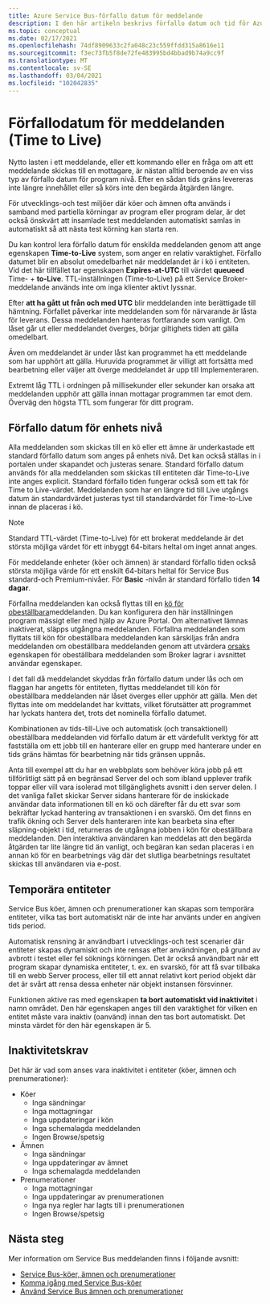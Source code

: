 ```yaml
---
title: Azure Service Bus-förfallo datum för meddelande
description: I den här artikeln beskrivs förfallo datum och tid för Azure Service Bus meddelanden. Efter en sådan deadline levereras meddelandet inte längre.
ms.topic: conceptual
ms.date: 02/17/2021
ms.openlocfilehash: 74df8909633c2fa048c23c559ffdd315a8616e11
ms.sourcegitcommit: f3ec73fb5f8de72fe483995bd4bbad9b74a9cc9f
ms.translationtype: MT
ms.contentlocale: sv-SE
ms.lasthandoff: 03/04/2021
ms.locfileid: "102042835"
---
```

# <a name="message-expiration-time-to-live"></a>Förfallodatum för meddelanden (Time to Live)
Nytto lasten i ett meddelande, eller ett kommando eller en fråga om att ett meddelande skickas till en mottagare, är nästan alltid beroende av en viss typ av förfallo datum för program nivå. Efter en sådan tids gräns levereras inte längre innehållet eller så körs inte den begärda åtgärden längre.

För utvecklings-och test miljöer där köer och ämnen ofta används i samband med partiella körningar av program eller program delar, är det också önskvärt att insamlade test meddelanden automatiskt samlas in automatiskt så att nästa test körning kan starta ren.

Du kan kontrol lera förfallo datum för enskilda meddelanden genom att ange egenskapen **Time-to-Live** system, som anger en relativ varaktighet. Förfallo datumet blir en absolut omedelbarhet när meddelandet är i kö i entiteten. Vid det här tillfället tar egenskapen **Expires-at-UTC** till värdet **queueed** Time-  +  **to-Live**. TTL-inställningen (Time-to-Live) på ett Service Broker-meddelande används inte om inga klienter aktivt lyssnar.

Efter **att ha gått ut från och med UTC** blir meddelanden inte berättigade till hämtning. Förfallet påverkar inte meddelanden som för närvarande är låsta för leverans. Dessa meddelanden hanteras fortfarande som vanligt. Om låset går ut eller meddelandet överges, börjar giltighets tiden att gälla omedelbart.

Även om meddelandet är under låst kan programmet ha ett meddelande som har upphört att gälla. Huruvida programmet är villigt att fortsätta med bearbetning eller väljer att överge meddelandet är upp till Implementeraren.

Extremt låg TTL i ordningen på millisekunder eller sekunder kan orsaka att meddelanden upphör att gälla innan mottagar programmen tar emot dem. Överväg den högsta TTL som fungerar för ditt program.

## <a name="entity-level-expiration"></a>Förfallo datum för enhets nivå
Alla meddelanden som skickas till en kö eller ett ämne är underkastade ett standard förfallo datum som anges på enhets nivå. Det kan också ställas in i portalen under skapandet och justeras senare. Standard förfallo datum används för alla meddelanden som skickas till entiteten där Time-to-Live inte anges explicit. Standard förfallo tiden fungerar också som ett tak för Time to Live-värdet. Meddelanden som har en längre tid till Live utgångs datum än standardvärdet justeras tyst till standardvärdet för Time-to-Live innan de placeras i kö.

> [!NOTE]
> Standard TTL-värdet (Time-to-Live) för ett brokerat meddelande är det största möjliga värdet för ett inbyggt 64-bitars heltal om inget annat anges.
>
> För meddelande enheter (köer och ämnen) är standard förfallo tiden också största möjliga värde för ett enskilt 64-bitars heltal för Service Bus standard-och Premium-nivåer. För **Basic** -nivån är standard förfallo tiden **14 dagar**.

Förfallna meddelanden kan också flyttas till en [kö för obeställbara](service-bus-dead-letter-queues.md)meddelanden. Du kan konfigurera den här inställningen program mässigt eller med hjälp av Azure Portal. Om alternativet lämnas inaktiverat, släpps utgångna meddelanden. Förfallna meddelanden som flyttats till kön för obeställbara meddelanden kan särskiljas från andra meddelanden om obeställbara meddelanden genom att utvärdera [orsaks](service-bus-dead-letter-queues.md#moving-messages-to-the-dlq) egenskapen för obeställbara meddelanden som Broker lagrar i avsnittet användar egenskaper. 

I det fall då meddelandet skyddas från förfallo datum under lås och om flaggan har angetts för entiteten, flyttas meddelandet till kön för obeställbara meddelanden när låset överges eller upphör att gälla. Men det flyttas inte om meddelandet har kvittats, vilket förutsätter att programmet har lyckats hantera det, trots det nominella förfallo datumet.

Kombinationen av tids-till-Live och automatisk (och transaktionell) obeställbara meddelanden vid förfallo datum är ett värdefullt verktyg för att fastställa om ett jobb till en hanterare eller en grupp med hanterare under en tids gräns hämtas för bearbetning när tids gränsen uppnås.

Anta till exempel att du har en webbplats som behöver köra jobb på ett tillförlitligt sätt på en begränsad Server del och som ibland upplever trafik toppar eller vill vara isolerad mot tillgänglighets avsnitt i den server delen. I det vanliga fallet skickar Server sidans hanterare för de inskickade användar data informationen till en kö och därefter får du ett svar som bekräftar lyckad hantering av transaktionen i en svarskö. Om det finns en trafik ökning och Server dels hanteraren inte kan bearbeta sina efter släpning-objekt i tid, returneras de utgångna jobben i kön för obeställbara meddelanden. Den interaktiva användaren kan meddelas att den begärda åtgärden tar lite längre tid än vanligt, och begäran kan sedan placeras i en annan kö för en bearbetnings väg där det slutliga bearbetnings resultatet skickas till användaren via e-post. 


## <a name="temporary-entities"></a>Temporära entiteter

Service Bus köer, ämnen och prenumerationer kan skapas som temporära entiteter, vilka tas bort automatiskt när de inte har använts under en angiven tids period.
 
Automatisk rensning är användbart i utvecklings-och test scenarier där entiteter skapas dynamiskt och inte rensas efter användningen, på grund av avbrott i testet eller fel söknings körningen. Det är också användbart när ett program skapar dynamiska entiteter, t. ex. en svarskö, för att få svar tillbaka till en webb Server process, eller till ett annat relativt kort period objekt där det är svårt att rensa dessa enheter när objekt instansen försvinner.

Funktionen aktive ras med egenskapen **ta bort automatiskt vid inaktivitet** i namn området. Den här egenskapen anges till den varaktighet för vilken en entitet måste vara inaktiv (oanvänd) innan den tas bort automatiskt. Det minsta värdet för den här egenskapen är 5.
 
## <a name="idleness"></a>Inaktivitetskrav

Det här är vad som anses vara inaktivitet i entiteter (köer, ämnen och prenumerationer):

- Köer
    - Inga sändningar  
    - Inga mottagningar  
    - Inga uppdateringar i kön  
    - Inga schemalagda meddelanden  
    - Ingen Browse/spetsig 
- Ämnen  
    - Inga sändningar  
    - Inga uppdateringar av ämnet  
    - Inga schemalagda meddelanden 
- Prenumerationer
    - Inga mottagningar  
    - Inga uppdateringar av prenumerationen  
    - Inga nya regler har lagts till i prenumerationen  
    - Ingen Browse/spetsig  
 

## <a name="next-steps"></a>Nästa steg

Mer information om Service Bus meddelanden finns i följande avsnitt:

* [Service Bus-köer, ämnen och prenumerationer](service-bus-queues-topics-subscriptions.md)
* [Komma igång med Service Bus-köer](service-bus-dotnet-get-started-with-queues.md)
* [Använd Service Bus ämnen och prenumerationer](service-bus-dotnet-how-to-use-topics-subscriptions.md)
